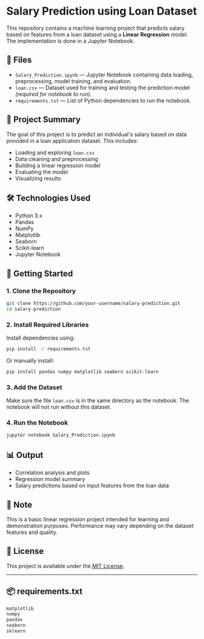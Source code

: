 # Salary Prediction using Loan Dataset

This repository contains a machine learning project that predicts salary based on features from a loan dataset using a **Linear Regression** model. The implementation is done in a Jupyter Notebook.

## 📁 Files

- `Salary_Prediction.ipynb` — Jupyter Notebook containing data loading, preprocessing, model training, and evaluation.
- `loan.csv` — Dataset used for training and testing the prediction model *(required for notebook to run)*.
- `requirements.txt` — List of Python dependencies to run the notebook.

## 🧠 Project Summary

The goal of this project is to predict an individual's salary based on data provided in a loan application dataset. This includes:

- Loading and exploring `loan.csv`
- Data cleaning and preprocessing
- Building a linear regression model
- Evaluating the model
- Visualizing results

## 🛠️ Technologies Used

- Python 3.x  
- Pandas  
- NumPy  
- Matplotlib  
- Seaborn  
- Scikit-learn  
- Jupyter Notebook

## 🚀 Getting Started

### 1. Clone the Repository

```bash
git clone https://github.com/your-username/salary-prediction.git
cd salary-prediction
```

### 2. Install Required Libraries

Install dependencies using:

```bash
pip install -r requirements.txt
```

Or manually install:

```bash
pip install pandas numpy matplotlib seaborn scikit-learn
```

### 3. Add the Dataset

Make sure the file `loan.csv` is in the same directory as the notebook. The notebook will not run without this dataset.

### 4. Run the Notebook

```bash
jupyter notebook Salary_Prediction.ipynb
```

## 📊 Output

- Correlation analysis and plots  
- Regression model summary  
- Salary predictions based on input features from the loan data

## 📌 Note

This is a basic linear regression project intended for learning and demonstration purposes. Performance may vary depending on the dataset features and quality.

## 📄 License

This project is available under the [MIT License](LICENSE).

---

## 📦 requirements.txt

```txt
matplotlib
numpy
pandas
seaborn
sklearn
```
